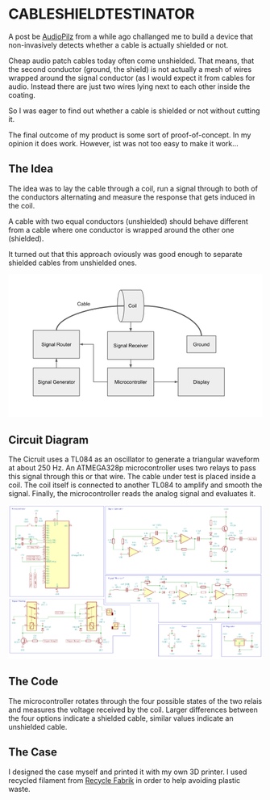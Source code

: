 # CABLESHIELDTESTINATOR

A post be [AudioPilz](https://www.youtube.com/@AudioPilz) from a while ago challanged me to build a device that non-invasively detects whether a cable is actually shielded or not. 

Cheap audio patch cables today often come unshielded. That means, that the second conductor (ground, the shield) is not actually a mesh of wires wrapped around the signal conductor (as I would expect it from cables for audio. Instead there are just two wires lying next to each other inside the coating.

So I was eager to find out whether a cable is shielded or not without cutting it.

The final outcome of my product is some sort of proof-of-concept. In my opinion it does work. However, ist was not too easy to make it work...

## The Idea

The idea was to lay the cable through a coil, run a signal through to both of the conductors alternating and measure the response that gets induced in the coil. 

A cable with two equal conductors (unshielded) should behave different from a cable where one conductor is wrapped around the other one (shielded).

It turned out that this approach oviously was good enough to separate shielded cables from unshielded ones.

![Block  diagram](images/blockdiagram.png)

## Circuit Diagram

The Cicruit uses a TL084 as an oscillator to generate a triangular waveform at about 250 Hz. An ATMEGA328p microcontroller uses two relays to pass this signal through this or that wire. The cable under test is placed inside a coil. The coil itself is connected to another TL084 to amplify and smooth the signal. Finally, the microcontroller reads the analog signal and evaluates it.

![Block  diagram](images/schematic.png)

## The Code

The microcontroller rotates through the four possible states of the two relais and measures the voltage received by the coil. Larger differences between the four options indicate a shielded cable, similar values indicate an unshielded cable.

## The Case

I designed the case myself and printed it with my own 3D printer. I used recycled filament from [Recycle Fabrik](https://recyclingfabrik.com) in order to help avoiding plastic waste.








